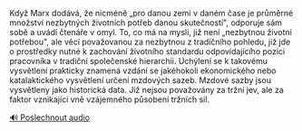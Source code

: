 
Když Marx dodává, že nicméně „pro danou zemi v daném čase je průměrné množství nezbytných životních potřeb danou skutečností", odporuje sám sobě a uvádí čtenáře v omyl. To, co má na mysli, již není „nezbytnou životní potřebou", ale věcí považovanou za nezbytnou z tradičního pohledu, již jde o prostředky nutné k zachování životního standardu odpovídajícího pozici pracovníka v tradiční společenské hierarchii. Uchýlení se k takovému vysvětlení prakticky znamená vzdání se jakéhokoli ekonomického nebo katalaktického vysvětlení určení mzdových sazeb. Mzdové sazby jsou vysvětleny jako historická data. Již nejsou považovány za tržní jev, ale za faktor vznikající vně vzájemného působení tržních sil.

[🔊 Poslechnout audio](/data/7-paragraphs/audio/chapter_108/para_002-Kdy-Marx-dodv-e-nicmn-pro-danou-zemi-v-dan.mp3)
